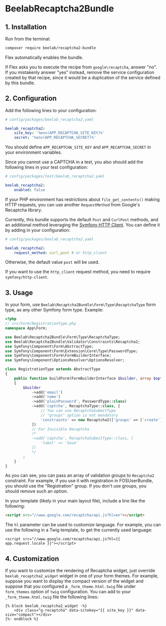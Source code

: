 # BeelabRecaptcha2Bundle

## 1. Installation

Run from the terminal:

```bash
composer require beelab/recaptcha2-bundle
```

Flex automatically enables the bundle.

If Flex asks you to execute the recipe from `google\recaptcha`, answer "no". If you mistakenly answer "yes" instead,
remove the service configuration created by that recipe, since it would be a duplication of the service defined
by this bundle.

## 2. Configuration

Add the following lines to your configuration:

```yaml
# config/packages/beelab_recaptcha2.yaml

beelab_recaptcha2:
    site_key: '%env(APP_RECAPTCHA_SITE_KEY)%'
    secret: '%env(APP_RECAPTCHA_SECRET)%'
```

You should define `APP_RECAPTCHA_SITE_KEY` and `APP_RECAPTCHA_SECRET` in your environment variables.

Since you cannot use a CAPTCHA in a test, you also should add the following lines in your test configuration:

```yaml
# config/packages/test/beelab_recaptcha2.yaml

beelab_recaptcha2:
    enabled: false
```

If your PHP environment has restrictions about `file_get_contents()` making HTTP requests,
you can use another `RequestMethod` from Google's Recaptcha library.

Currently, this bundle supports the default `Post` and `CurlPost` methods, and an additional
method leveraging the [Symfony HTTP Client][1].
You can define it by adding in your configuration:

```yaml
# config/packages/beelab_recaptcha2.yaml

beelab_recaptcha2:
    request_method: curl_post # or http_client
```

Otherwise, the default value `post` will be used.

If you want to use the `http_client` request method, you need to require `symfony/http-client`.


## 3. Usage

In your form, use `Beelab\Recaptcha2Bundle\Form\Type\RecaptchaType` form type, as any other Symfony form type.
Example:

```php
<?php
// src/Form/RegistrationType.php
namespace App\Form;

use Beelab\Recaptcha2Bundle\Form\Type\RecaptchaType;
use Beelab\Recaptcha2Bundle\Validator\Constraints\Recaptcha2;
use Symfony\Component\Form\AbstractType;
use Symfony\Component\Form\Extension\Core\Type\PasswordType;
use Symfony\Component\Form\FormBuilderInterface;
use Symfony\Component\OptionsResolver\OptionsResolver;

class RegistrationType extends AbstractType
{
    public function buildForm(FormBuilderInterface $builder, array $options): void
    {
        $builder
            ->add('email')
            ->add('name')
            ->add('plainPassword', PasswordType::class)
            ->add('captcha', RecaptchaType::class, [
                // You can use RecaptchaSubmitType
                // "groups" option is not mandatory
                'constraints' => new Recaptcha2(['groups' => ['create']]),
            ])
            // For Invisible Recaptcha
            /*
            ->add('captcha', RecaptchaSubmitType::class, [
                'label' => 'Save'
            ])
            */
        ;
    }
}
```

As you can see, you can pass an array of validation groups to `Recaptcha2` constraint.
For example, if you use it with registration in FOSUserBundle, you should use the
"Registration" group. If you don't use groups, you should remove such an option.

In your template (likely in your main layout file), include a line like the following:

```html
<script src="//www.google.com/recaptcha/api.js?hl=en"></script>
```

The `hl` parameter can be used to customize language.
For example, you can use the following in a Twig template, to get the currently used language:


```jinja
<script src="//www.google.com/recaptcha/api.js?hl={{ app.request.locale }}"></script>
```

## 4. Customization

If you want to customize the rendering of Recaptcha widget, just override `beelab_recaptcha2_widget`
widget in one of your form themes.
For example, suppose you want to display the compact version of the widget and suppose that
you configured a `_form_theme.html.twig` file under `form_themes` option of `twig` configuration.
You can add to your `_form_theme.html.twig` file the following lines:

```html+jinja
{% block beelab_recaptcha2_widget -%}
    <div class="g-recaptcha" data-sitekey="{{ site_key }}" data-size="compact"></div>
{%- endblock %}
```

[1]: https://symfony.com/doc/current/http_client.html
